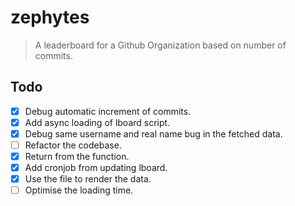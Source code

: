 # zephytes

> A leaderboard for a Github Organization based on number of commits.

## Todo

- [x] Debug automatic increment of commits.
- [x] Add async loading of lboard script.
- [x] Debug same username and real name bug in the fetched data.
- [ ] Refactor the codebase.
- [x] Return from the function.
- [x] Add cronjob from updating lboard.
- [x] Use the file to render the data.
- [ ] Optimise the loading time.

